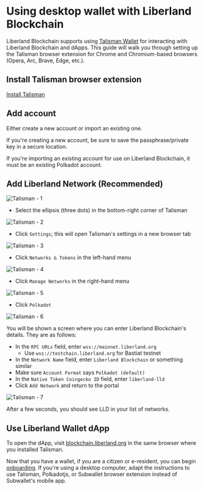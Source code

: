 # Using desktop wallet with Liberland Blockchain

Liberland Blockchain supports using [Talisman Wallet](https://www.talisman.xyz/) for interacting with Liberland Blockchain and dApps. This guide will walk you through setting up the Talisman browser extension for Chrome and Chromium-based browsers (Opera, Arc, Brave, Edge, etc.).

## Install Talisman browser extension

[Install Talisman](https://www.talisman.xyz/download)

## Add account

Either create a new account or import an existing one.

If you're creating a new account, be sure to save the passphrase/private key in a secure location.

If you're importing an existing account for use on Liberland Blockchain, it must be an existing Polkadot account. 

## Add Liberland Network (Recommended)

![Talisman - 1](../media/talisman/talisman-001.png)

* Select the ellipsis (three dots) in the bottom-right corner of Talisman

![Talisman - 2](../media/talisman/talisman-002.png)

* Click `Settings`; this will open Talisman's settings in a new browser tab

![Talisman - 3](../media/talisman/talisman-003.png)

* Click `Networks & Tokens` in the left-hand menu

![Talisman - 4](../media/talisman/talisman-004.png)

* Click `Manage Networks` in the right-hand menu

![Talisman - 5](../media/talisman/talisman-005.png)

* Click `Polkadot`

![Talisman - 6](../media/talisman/talisman-006.png)

You will be shown a screen where you can enter Liberland Blockchain's details. They are as follows:

* In the `RPC URLs` field, enter `wss://mainnet.liberland.org`
  * Use `wss://testchain.liberland.org` for Bastiat testnet
* In the `Network Name` field, enter `Liberland Blockchain` or something similar
* Make sure `Account Format` says `Polkadot (default)`
* In the `Native Token Coingecko ID` field, enter `liberland-lld`
* Click `Add Network` and return to the portal

![Talisman - 7](../media/talisman/talisman-007.png)

After a few seconds, you should see LLD in your list of networks. 

## Use Liberland Wallet dApp

To open the dApp, visit [blockchain.liberland.org](https://blockchain.liberland.org) in the same browser where you installed Talisman.

Now that you have a wallet, if you are a citizen or e-resident, you can begin [onboarding](https://liberland-1.gitbook.io/wiki/v/public-documents/blockchain/for-citizens/onboarding#id-3-getting-merits-and-residency). If you're using a desktop computer, adapt the instructions to use Talisman, Polkadotjs, or Subwallet browser extension instead of Subwallet's mobile app. 